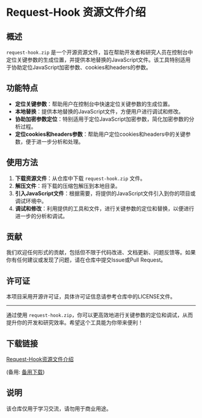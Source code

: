 # Request-Hook 资源文件介绍

## 概述
`request-hook.zip` 是一个开源资源文件，旨在帮助开发者和研究人员在控制台中定位关键参数的生成位置，并提供本地替换的JavaScript文件。该工具特别适用于协助定位JavaScript加密参数、cookies和headers的参数。

## 功能特点
- **定位关键参数**：帮助用户在控制台中快速定位关键参数的生成位置。
- **本地替换**：提供本地替换的JavaScript文件，方便用户进行调试和修改。
- **协助加密参数定位**：特别适用于定位JavaScript加密参数，简化加密参数的分析过程。
- **定位cookies和headers参数**：帮助用户定位cookies和headers中的关键参数，便于进一步分析和处理。

## 使用方法
1. **下载资源文件**：从仓库中下载 `request-hook.zip` 文件。
2. **解压文件**：将下载的压缩包解压到本地目录。
3. **引入JavaScript文件**：根据需要，将提供的JavaScript文件引入到你的项目或调试环境中。
4. **调试和修改**：利用提供的工具和文件，进行关键参数的定位和替换，以便进行进一步的分析和调试。

## 贡献
我们欢迎任何形式的贡献，包括但不限于代码改进、文档更新、问题反馈等。如果你有任何建议或发现了问题，请在仓库中提交Issue或Pull Request。

## 许可证
本项目采用开源许可证，具体许可证信息请参考仓库中的LICENSE文件。

---

通过使用 `request-hook.zip`，你可以更高效地进行关键参数的定位和调试，从而提升你的开发和研究效率。希望这个工具能为你带来便利！

## 下载链接
[Request-Hook资源文件介绍](https://pan.quark.cn/s/903b8085ade3) 

(备用: [备用下载](https://pan.baidu.com/s/15uPWgY3wvcUoJq8mRaiFeg?pwd=1234))

## 说明

该仓库仅用于学习交流，请勿用于商业用途。
